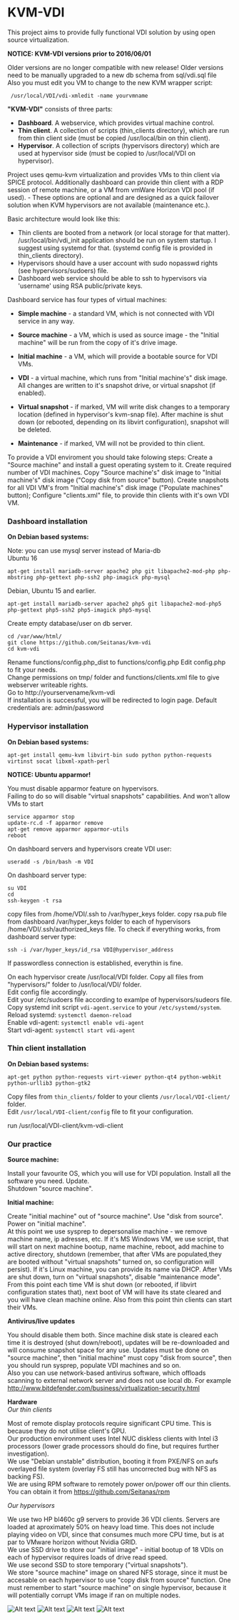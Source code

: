 # KVM-VDI

This project aims to provide fully functional VDI solution by using open source virtualization.

**NOTICE: KVM-VDI versions prior to 2016/06/01**  
  
Older versions are no longer compatible with new release! Older versions need to be manually upgraded to a new db schema from sql/vdi.sql file  
Also you must edit you VM to change to the new KVM wrapper script:

     /usr/local/VDI/vdi-xmledit -name yourvmname

**"KVM-VDI"** consists of three parts:

* **Dashboard**. A webservice, which provides virtual machine control.
* **Thin client**. A collection of scripts (thin_clients directory), which are run from thin client side (must be copied /usr/local/bin on thin client).
* **Hypervisor**. A collection of scripts (hypervisors directory) which are used at hypervisor side (must be copied to /usr/local/VDI on hypervisor).

Project uses qemu-kvm virtualization and provides VMs to thin client via SPICE protocol.
Additionally dashboard can provide thin client with a RDP session of remote machine, or a VM from vmWare Horizon VDI pool (if used). - These options are optional and are designed as a quick failover solution when KVM hypervisors are not available (maintenance etc.).

Basic architecture would look like this:
* Thin clients are booted from a network (or local storage for that matter). /usr/local/bin/vdi_init application should be run on system startup. I suggest using systemd for that. (systemd config file is provided in thin_clients directory).
* Hypervisors should have a user account with sudo nopasswd rights (see hypervisors/sudoers) file.
* Dashboard web service should be able to ssh to hypervisors via 'username' using RSA public/private keys.

Dashboard service has four types of virtual machines:

* **Simple machine** - a standard VM, which is not connected with VDI service in any way.
* **Source machine** - a VM, which is used as source image - the "Initial machine" will be run from the copy of it's drive image.
* **Initial machine** - a VM, which will provide a bootable source for VDI VMs.
* **VDI** - a virtual machine, which runs from "Initial machine's" disk image. All changes are written to it's snapshot drive, or virtual snapshot (if enabled).

* **Virtual snapshot** - if marked, VM will write disk changes to a temporary location (defined in hypervisor's kvm-snap file). After machine is shut down (or rebooted, depending on its libvirt configuration), snapshot will be deleted.
* **Maintenance** - if marked, VM will not be provided to thin client.


To provide a VDI enviroment you should take folowing steps:
Create a "Source machine" and install a guest operating system to it.
Create required number of VDI machines. 
Copy "Source machine's" disk image to "Initial machine's" disk image  ("Copy disk from source" button).
Create snapshots for all VDI VM's from "Initial machine's" disk image ("Populate machines" button);
Configure "clients.xml" file, to provide thin clients with it's own VDI VM.


### Dashboard installation

**On Debian based systems:**

Note: you can use mysql server instead of Maria-db  
Ubuntu 16

    apt-get install mariadb-server apache2 php git libapache2-mod-php php-mbstring php-gettext php-ssh2 php-imagick php-mysql

Debian, Ubuntu 15 and earlier.

    apt-get install mariadb-server apache2 php5 git libapache2-mod-php5 php-gettext php5-ssh2 php5-imagick php5-mysql

Create empty database/user on db server.

    cd /var/www/html/
    git clone https://github.com/Seitanas/kvm-vdi
    cd kvm-vdi

Rename functions/config.php_dist to functions/config.php Edit config.php to fit your needs.  
Change permissions on tmp/ folder and functions/clients.xml file to give webserver writeable rights.  
Go to http://yourservename/kvm-vdi  
If installation is successful, you will be redirected to login page. Default credentials are: admin/password  
  


### Hypervisor installation

**On Debian based systems:**

    apt-get install qemu-kvm libvirt-bin sudo python python-requests virtinst socat libxml-xpath-perl

**NOTICE: Ubuntu apparmor!**  

You must disable apparmor feature on hypervisors.  
Failing to do so will disable "virtual snapshots" capabilities. And won't allow VMs to start  

    service apparmor stop
    update-rc.d -f apparmor remove
    apt-get remove apparmor apparmor-utils
    reboot

On dashboard servers and hypervisors create VDI user:

    useradd -s /bin/bash -m VDI


On dashboard server type:

    su VDI
    cd
    ssh-keygen -t rsa

copy files from /home/VDI/.ssh to /var/hyper_keys folder.
copy rsa.pub file from dashboard /var/hyper_keys folder to each of hypervisors /home/VDI/.ssh/authorized_keys file.
To check if everything works, from dashboard server type:

    ssh -i /var/hyper_keys/id_rsa VDI@hypervisor_address

If passwordless connection is established, everythin is fine.

On each hypervisor create /usr/local/VDI folder. Copy all files from "hypervisors/" folder to /usr/local/VDI/ folder.  
Edit config file accordingly.  
Edit your /etc/sudoers file according to examlpe of hypervisors/sudeors file.  
Copy systemd init script `vdi-agent.service` to your `/etc/systemd/system`.  
Reload systemd: `systemctl daemon-reload`  
Enable vdi-agent: `systemctl enable vdi-agent`  
Start vdi-agent: `systemctl start vdi-agent`  
  


### Thin client installation

**On Debian based systems:**

    apt-get python python-requests virt-viewer python-qt4 python-webkit python-urllib3 python-gtk2

Copy files from `thin_clients/` folder to your clients `/usr/local/VDI-client/` folder.  
Edit `/usr/local/VDI-client/config` file to fit your configuration.  

  
run /usr/local/VDI-client/kvm-vdi-client
  
  
### Our practice

**Source machine:**

Install your favourite OS, which you will use for VDI population. Install all the software you need. Update.  
Shutdown "source machine".  

**Initial machine:**

Create "initial machine" out of "source machine". Use "disk from source". Power on "initial machine".  
At this point we use sysprep to depersonalise machine - we remove machine name, ip adresses, etc. If it's MS Windows VM, we use script, that will start on next machine bootup, name machine, reboot, add machine to active directory, shutdown (remember, that after VMs are populated,they are booted without "virtual snapshots" turned on, so configuration will persist). If it's Linux machine, you can provide its name via DHCP. After VMs are shut down, turn on "virtual snapshots", disable "maintenance mode". From this point each time VM is shut down (or rebooted, if libvirt configuration states that), next boot of VM will have its state cleared and you will have clean machine online. Also from this point thin clients can start their VMs.

**Antivirus/live updates**

You should disable them both. Since machine disk state is cleared each time it is destroyed (shut down/reboot), updates will be re-downloaded and will consume snapshot space for any use. Updates must be done on "source machine", then "initial machine" must copy "disk from source", then you should run sysprep, populate VDI machines and so on.  
Also you can use network-based antivirus software, which offloads scanning to external network server and does not use local db.  For example http://www.bitdefender.com/business/virtualization-security.html  

**Hardware**  
*Our thin clients*

Most of remote display protocols require significant CPU time. This is because they do not utilise client's GPU.  
Our production environment uses Intel NUC diskless clients with Intel i3 processors (lower grade processors should do fine, but requires further investigation).  
We use "Debian unstable" distribution, booting it from PXE/NFS on aufs overlayed file system (overlay FS still has uncorrected bug with NFS as backing FS).  
We are using RPM software to remotely power on/power off our thin clients.  
You can obtain it from https://github.com/Seitanas/rpm  


*Our hypervisors*

We use two HP bl460c g9 servers to provide 36 VDI clients. Servers are loaded at aproximately 50% on heavy load time. This does not include playing video on VDI, since that consumes much more CPU time, but is at par to VMware horizon without Nvidia GRID.  
We use SSD drive to store our "initial image" - initial bootup of 18 VDIs on each of hypervisor requires loads of drive read speed.  
We use second SSD to store temporary ("virtual snapshots").  
We store "source machine" image on shared NFS storage, since it must be accesable on each hypervisor to use "copy disk from source" function. One must remember to start "source machine" on single hypervisor, because it will potentially corrupt VMs image if ran on multiple nodes.  



![Alt text](http://webjail.ring.lt/vdi/vdi.jpg?raw=true&3)
![Alt text](http://webjail.ring.lt/vdi/vdi2.jpg?raw=true&1)
![Alt text](http://webjail.ring.lt/vdi/vdi3.jpg?raw=true)
![Alt text](http://webjail.ring.lt/vdi/vdi4.png?raw=true)
